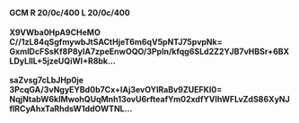 #### GCM R 20/0c/400 L 20/0c/400
**X9VWba0HpA9CHeMO**<br/>**C//1zL84qSgfmywbJtSACtHjeT6m6qV5pNTJ75pvpNk=**<br/>**GxmIDcFSsKf8P8yIA7zpeEnwOQO/3Ppln/kfqg6SLd2Z2YJB7vHBSr+6BXLDyLllL+5jzeUQiWI+R8bk...**<br/><br/>
**saZvsg7cLbJHp0je**<br/>**3PcqGA/3vNgyEYBd0b7Cx+IAj3evOYlRaBv9ZUEFKI0=**<br/>**NqjNtabW6klMwohQUqMnh13ovU6rfteafYm02xdfYVIhWFLvZdS86XyNJflRCyAhxTaRhdsW1ddOWTNL...**